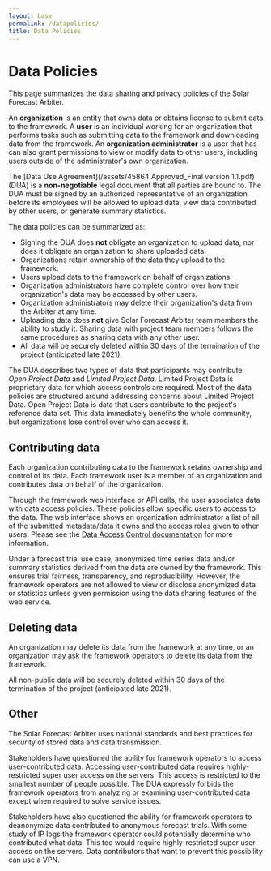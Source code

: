 ```yaml
---
layout: base
permalink: /datapolicies/
title: Data Policies
---
```

# Data Policies

This page summarizes the data sharing and privacy policies of the
Solar Forecast Arbiter.

An **organization** is an entity that owns data or obtains license to
submit data to the framework. A **user** is an individual working for an
organization that performs tasks such as submitting data to the
framework and downloading data from the framework. An **organization
administrator** is a user that has can also grant permissions to view or
modify data to other users, including users outside of the
administrator's own organization.

The [Data Use Agreement](/assets/45864 Approved_Final version 1.1.pdf)
(DUA) is a **non-negotiable** legal document that all parties are bound to.
The DUA must be signed by an authorized representative
of an organization before its employees will be allowed to upload data,
view data contributed by other users, or generate summary statistics.

The data policies can be summarized as:

* Signing the DUA does **not** obligate an organization to upload data,
  nor does it obligate an organization to share uploaded data.
* Organizations retain ownership of the data they upload to the framework.
* Users upload data to the framework on behalf of organizations.
* Organization administrators have complete control over how their
  organization's data may be accessed by other users.
* Organization administrators may delete their organization's data from the
  Arbiter at any time.
* Uploading data does **not** give Solar Forecast Arbiter team members
  the ability to study it. Sharing data with project team members
  follows the same procedures as sharing data with any other user.
* All data will be securely deleted within 30 days of the termination of
  the project (anticipated late 2021).

The DUA describes two types of data that participants may contribute:
*Open Project Data* and *Limited Project Data*. Limited Project Data is
proprietary data for which access controls are required. Most of the
data policies are structured around addressing concerns about Limited
Project Data. Open Project Data is data that users contribute to the
project's reference data set. This data immediately benefits the whole
community, but organizations lose control over who can access it.

## Contributing data

Each organization contributing data to the framework retains ownership
and control of its data. Each framework user is a member of an
organization and contributes data on behalf of the organization.

Through the framework web interface or API calls, the user associates
data with data access policies. These policies allow specific
users to access to the data. The web interface shows
an organization administrator a list of all of the submitted metadata/data
it owns and the access roles given to other users. Please see the
[Data Access Control documentation](/data-access-workflow/) for more
information.

Under a forecast trial use case, anonymized time series data and/or
summary statistics derived from the data are owned by the framework.
This ensures trial fairness, transparency, and reproducibility. However,
the framework operators are not allowed to view or disclose anonymized
data or statistics unless given permission using the data sharing
features of the web service.

## Deleting data

An organization may delete its data from the framework at any time, or
an organization may ask the framework operators to delete its data from
the framework.

All non-public data will be securely deleted within 30 days of the
termination of the project (anticipated late 2021).

## Other

The Solar Forecast Arbiter uses national standards and best practices
for security of stored data and data transmission.

Stakeholders have questioned the ability for framework operators to
access user-contributed data. Accessing user-contributed data requires
highly-restricted super user access on the servers. This access is
restricted to the smallest number of people possible. The DUA expressly
forbids the framework operators from analyzing or examining
user-contributed data except when required to solve service issues.

Stakeholders have also questioned the ability for framework operators to
deanonymize data contributed to anonymous forecast trials. With some
study of IP logs the framework operator could potentially determine who
contributed what data. This too would require highly-restricted super
user access on the servers. Data contributors that want to prevent this
possibility can use a VPN.

